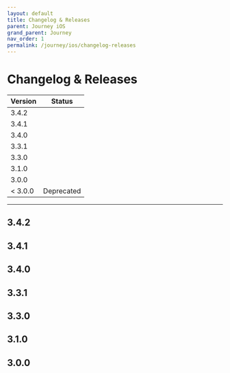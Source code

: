 ```yaml
---
layout: default
title: Changelog & Releases
parent: Journey iOS
grand_parent: Journey
nav_order: 1
permalink: /journey/ios/changelog-releases
---
```


# Changelog & Releases

| Version | Status |
| --- | --- |
| 3.4.2 |  |
| 3.4.1 |  |
| 3.4.0 |  |
| 3.3.1 |  |
| 3.3.0 |  |
| 3.1.0 |  |
| 3.0.0 |  |
| < 3.0.0 | <label class="label label-red">Deprecated</label> |

---

## 3.4.2

## 3.4.1

## 3.4.0

## 3.3.1

## 3.3.0

## 3.1.0

## 3.0.0